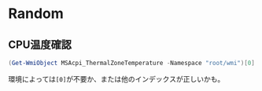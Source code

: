 
# Random

## CPU温度確認

```powershell title="PowerShell (管理者権限)"
(Get-WmiObject MSAcpi_ThermalZoneTemperature -Namespace "root/wmi")[0].CurrentTemperature / 10 - 273.15
```
環境によっては`[0]`が不要か、または他のインデックスが正しいかも。
